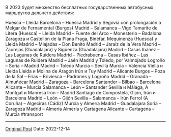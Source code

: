 В 2023 будет множество бесплатных государственных автобусных маршрутов дальнего действия:

Huesca – Lleida
Barcelona – Huesca
Madrid y Segovia con prolongación a Melgar de Fernamental (Burgos)
Madrid – Salamanca – Vigo
Tamarite de Litera (Huesca) – Lleida
Madrid – Fuente del Arco – Monesterio – Badalona
Zaragoza и Castellón de la Plana
Fraga, Binéfar, Mequinenza (Huesca) y Lleida
Madrid – Miajadas – Don Benito
Madrid – Jaraíz de la Vera
Madrid – Zaorejas (Guadalajara) y Sigüenza (Guadalajara)
Madrid – Casas Ibáñez – Las Lagunas de Ruidera
Madrid – Piedrabuena – Casas Ibáñez – Las Lagunas de Ruidera
Madrid – Jaén
Madrid y Toledo, por Valmojado
Logroño – Soria – Madrid
Madrid – Toledo
Murcia – Sevilla
Murcia – Valencia
Viella и Lleida
Lleida и Molina de Aragón
Irún и Tuy
Madrid – Alicante
Burgos – Poza de la Sal – Frias – Briviesca – Padrones y Logroño
Madrid – Granada – Almuñécar
Madrid – Zaragoza – Barcelona
Santander – Bilbao – Barcelona
Alicante – Murcia
Salamanca – León – Santander
Sevilla и Málaga, A Montgat и Manresa
Irún – Madrid
Santiago de Compostela, Gijón, Irún и Barcelona
Madrid – León – Gijón
Sevilla – Salamanca – Irún
Ferrol (A Coruña) – Algeciras (Cádiz)
Murcia y Almería
Madrid – Guadalajara
Soria – Zaragoza
Madrid – Almería
Almería y Cartagena
Alicante – Cartagena – Murcia #transport

---
[Original Post](https://t.me/lev2tarragona/718)
Date: 2022-12-14

